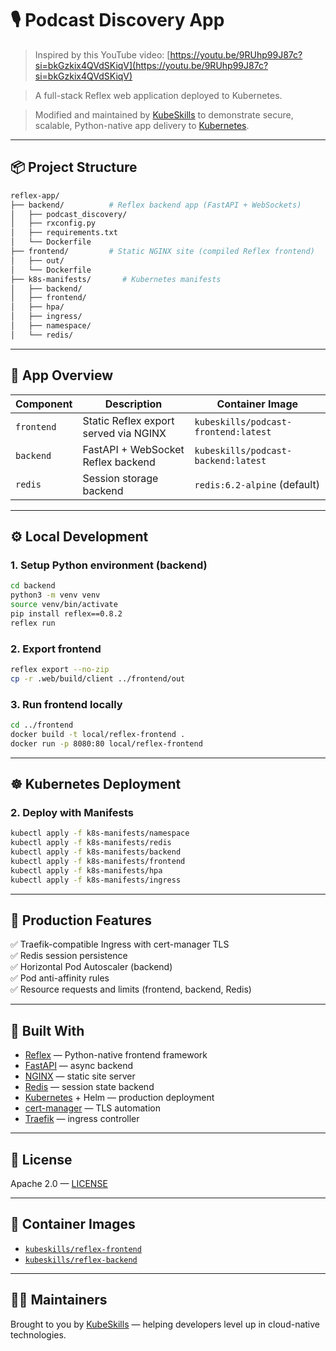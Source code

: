 # 🎙️ Podcast Discovery App

> Inspired by this YouTube video: [https://youtu.be/9RUhp99J87c?si=bkGzkix4QVdSKiqV](https://youtu.be/9RUhp99J87c?si=bkGzkix4QVdSKiqV)

> A full-stack Reflex web application deployed to Kubernetes.

> Modified and maintained by [KubeSkills](https://kubeskills.com) to demonstrate secure, scalable, Python-native app delivery to [Kubernetes](https://kubernetes.io).

---

## 📦 Project Structure

```bash
reflex-app/
├── backend/          # Reflex backend app (FastAPI + WebSockets)
│   ├── podcast_discovery/
│   ├── rxconfig.py
│   ├── requirements.txt
│   └── Dockerfile
├── frontend/         # Static NGINX site (compiled Reflex frontend)
│   ├── out/
│   └── Dockerfile
├── k8s-manifests/       # Kubernetes manifests
│   ├── backend/
│   ├── frontend/
│   ├── hpa/
│   ├── ingress/
│   ├── namespace/
│   └── redis/
````

---

## 🚀 App Overview

| Component  | Description                           | Container Image                      |
| ---------- | ------------------------------------- | ------------------------------------ |
| `frontend` | Static Reflex export served via NGINX | `kubeskills/podcast-frontend:latest` |
| `backend`  | FastAPI + WebSocket Reflex backend    | `kubeskills/podcast-backend:latest`  |
| `redis`    | Session storage backend               | `redis:6.2-alpine` (default)         |

---

## ⚙️ Local Development

### 1. Setup Python environment (backend)

```bash
cd backend
python3 -m venv venv
source venv/bin/activate
pip install reflex==0.8.2
reflex run
```

### 2. Export frontend

```bash
reflex export --no-zip
cp -r .web/build/client ../frontend/out
```

### 3. Run frontend locally

```bash
cd ../frontend
docker build -t local/reflex-frontend .
docker run -p 8080:80 local/reflex-frontend
```

---

## ☸️ Kubernetes Deployment

### 2. Deploy with Manifests

```bash
kubectl apply -f k8s-manifests/namespace
kubectl apply -f k8s-manifests/redis
kubectl apply -f k8s-manifests/backend
kubectl apply -f k8s-manifests/frontend
kubectl apply -f k8s-manifests/hpa
kubectl apply -f k8s-manifests/ingress
```

---

## 🔐 Production Features

✅ Traefik-compatible Ingress with cert-manager TLS  
✅ Redis session persistence  
✅ Horizontal Pod Autoscaler (backend)  
✅ Pod anti-affinity rules  
✅ Resource requests and limits (frontend, backend, Redis)  

---

## 🧱 Built With

* [Reflex](https://reflex.dev) — Python-native frontend framework
* [FastAPI](https://fastapi.tiangolo.com) — async backend
* [NGINX](https://nginx.org/en/) — static site server
* [Redis](https://redis.io) — session state backend
* [Kubernetes](https://kubernetes.io) + Helm — production deployment
* [cert-manager](https://cert-manager.io) — TLS automation
* [Traefik](https://traefik.io) — ingress controller

---

## 📝 License

Apache 2.0 — [LICENSE](./LICENSE)

---

## 🔗 Container Images

* [`kubeskills/reflex-frontend`](https://hub.docker.com/r/kubeskills/reflex-frontend)
* [`kubeskills/reflex-backend`](https://hub.docker.com/r/kubeskills/reflex-backend)

---

## 🙋‍♂️ Maintainers

Brought to you by [KubeSkills](https://kubeskills.com) — helping developers level up in cloud-native technologies.
